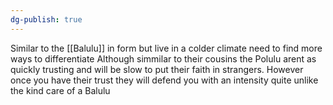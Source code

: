 ```yaml
---
dg-publish: true
---
```

Similar to the [[Balulu]] in form but live in a colder climate need to find more ways to differentiate
Although simmilar to their cousins the Polulu arent as quickly trusting and will be slow to put their faith in strangers. However once you have their trust they will defend you with an intensity quite unlike the kind care of a Balulu
